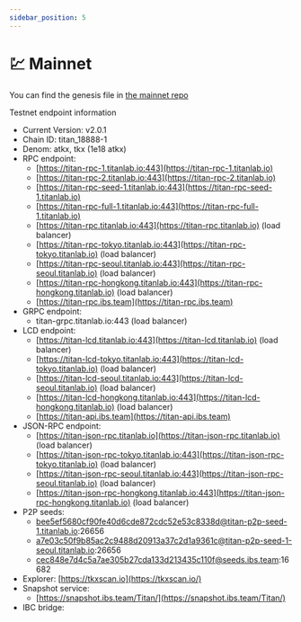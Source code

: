 ```yaml
---
sidebar_position: 5
---
```


# 💹 Mainnet

You can find the genesis file in [the mainnet repo](https://github.com/titantkx/titan-mainnet)

Testnet endpoint information

* Current Version: v2.0.1
* Chain ID: titan\_18888-1
* Denom: atkx, tkx (1e18 atkx)
* RPC endpoint:
  * [https://titan-rpc-1.titanlab.io:443](https://titan-rpc-1.titanlab.io)
  * [https://titan-rpc-2.titanlab.io:443](https://titan-rpc-2.titanlab.io)
  * [https://titan-rpc-seed-1.titanlab.io:443](https://titan-rpc-seed-1.titanlab.io)
  * [https://titan-rpc-full-1.titanlab.io:443](https://titan-rpc-full-1.titanlab.io)
  * [https://titan-rpc.titanlab.io:443](https://titan-rpc.titanlab.io) (load balancer)
  * [https://titan-rpc-tokyo.titanlab.io:443](https://titan-rpc-tokyo.titanlab.io) (load balancer)
  * [https://titan-rpc-seoul.titanlab.io:443](https://titan-rpc-seoul.titanlab.io) (load balancer)
  * [https://titan-rpc-hongkong.titanlab.io:443](https://titan-rpc-hongkong.titanlab.io) (load balancer)
  * [https://titan-rpc.ibs.team](https://titan-rpc.ibs.team)
* GRPC endpoint:
  * titan-grpc.titanlab.io:443 (load balancer)
* LCD endpoint:
  * [https://titan-lcd.titanlab.io:443](https://titan-lcd.titanlab.io) (load balancer)
  * [https://titan-lcd-tokyo.titanlab.io:443](https://titan-lcd-tokyo.titanlab.io) (load balancer)
  * [https://titan-lcd-seoul.titanlab.io:443](https://titan-lcd-seoul.titanlab.io) (load balancer)
  * [https://titan-lcd-hongkong.titanlab.io:443](https://titan-lcd-hongkong.titanlab.io) (load balancer)
  * [https://titan-api.ibs.team](https://titan-api.ibs.team)
* JSON-RPC endpoint:
  * [https://titan-json-rpc.titanlab.io](https://titan-json-rpc.titanlab.io) (load balancer)
  * [https://titan-json-rpc-tokyo.titanlab.io:443](https://titan-json-rpc-tokyo.titanlab.io) (load balancer)
  * [https://titan-json-rpc-seoul.titanlab.io:443](https://titan-json-rpc-seoul.titanlab.io) (load balancer)
  * [https://titan-json-rpc-hongkong.titanlab.io:443](https://titan-json-rpc-hongkong.titanlab.io) (load balancer)
* P2P seeds:
  * <a href="bee5ef5680cf90fe40d6cde872cdc52e53c8338d@titan-p2p-seed-1.titanlab.io:26656">bee5ef5680cf90fe40d6cde872cdc52e53c8338d@titan-p2p-seed-1.titanlab.io:26656</a>
  * <a href="a7e03c50f9b85ac2c9488d20913a37c2d1a9361c@titan-p2p-seed-1-seoul.titanlab.io:26656">a7e03c50f9b85ac2c9488d20913a37c2d1a9361c@titan-p2p-seed-1-seoul.titanlab.io:26656</a>
  * <a href="cec848e7d4c5a7ae305b27cda133d213435c110f@seeds.ibs.team:16682">cec848e7d4c5a7ae305b27cda133d213435c110f@seeds.ibs.team:16682</a>
* Explorer: [https://tkxscan.io](https://tkxscan.io/)
* Snapshot service:&#x20;
  * [https://snapshot.ibs.team/Titan/](https://snapshot.ibs.team/Titan/)
* IBC bridge:
